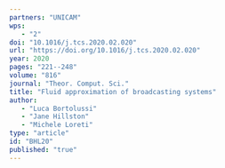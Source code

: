 ```yaml
---
partners: "UNICAM"
wps: 
   - "2"
doi: "10.1016/j.tcs.2020.02.020"
url: "https://doi.org/10.1016/j.tcs.2020.02.020"
year: 2020
pages: "221--248"
volume: "816"
journal: "Theor. Comput. Sci."
title: "Fluid approximation of broadcasting systems"
author: 
   - "Luca Bortolussi"
   - "Jane Hillston"
   - "Michele Loreti"
type: "article"
id: "BHL20"
published: "true"
---
```

